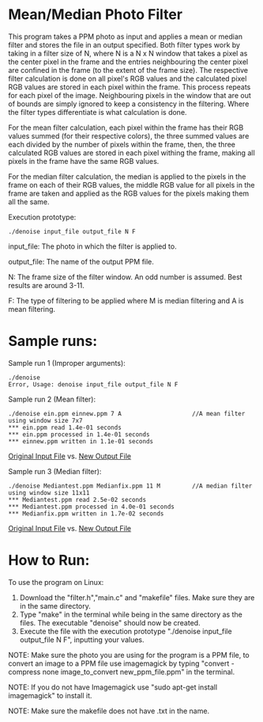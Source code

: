 # Mean/Median Photo Filter

This program takes a PPM photo as input and applies a mean or median filter and stores the file in an output specified. Both filter types work by taking in a filter size of N, where N is a N x N window that takes a pixel as the center pixel in the frame and the entries neighbouring the center pixel are confined in the frame (to the extent of the frame size). The respective filter calculation is done on all pixel's RGB values and the calculated pixel RGB values are stored in each pixel within the frame. This process repeats for each pixel of the image. Neighbouring pixels in the window that are out of bounds are simply ignored to keep a consistency in the filtering. Where the filter types differentiate is what calculation is done.

For the mean filter calculation, each pixel within the frame has their RGB values summed (for their respective colors), the three summed values are each divided by the number of pixels within the frame, then, the three calculated RGB values are stored in each pixel withing the frame, making all pixels in the frame have the same RGB values.

For the median filter calculation, the median is applied to the pixels in the frame on each of their RGB values, the middle RGB value for all pixels in the frame are taken and applied as the RGB values for the pixels making them all the same.

Execution prototype:
    
    ./denoise input_file output_file N F

input_file: The photo in which the filter is applied to.

output_file: The name of the output PPM file.

N: The frame size of the filter window. An odd number is assumed. Best results are around 3-11.

F: The type of filtering to be applied where M is median filtering and A is mean filtering.

# Sample runs:

Sample run 1 (Improper arguments):

    ./denoise
    Error, Usage: denoise input_file output_file N F
    
Sample run 2 (Mean filter):
    
    ./denoise ein.ppm einnew.ppm 7 A                    //A mean filter using window size 7x7
    *** ein.ppm read 1.4e-01 seconds 
    *** ein.ppm processed in 1.4e-01 seconds 
    *** einnew.ppm written in 1.1e-01 seconds
[Original Input File](https://i.imgur.com/eTJzlOW.png) vs. [New Output File](https://i.imgur.com/ZKsJQvO.jpg)

Sample run 3 (Median filter):

    ./denoise Mediantest.ppm Medianfix.ppm 11 M         //A median filter using window size 11x11
    *** Mediantest.ppm read 2.5e-02 seconds 
    *** Mediantest.ppm processed in 4.0e-01 seconds 
    *** Medianfix.ppm written in 1.7e-02 seconds 
[Original Input File](https://i.imgur.com/fa4Kg0u.png) vs. [New Output File](https://i.imgur.com/QKSpX4o.png)

# How to Run:

To use the program on Linux:
1) Download the "filter.h","main.c" and "makefile" files. Make sure they are in the same directory.
3) Type "make" in the terminal while being in the same directory as the files. The executable "denoise" should now be created.
4) Execute the file with the execution prototype "./denoise input_file output_file N F", inputting your values.

NOTE: Make sure the photo you are using for the program is a PPM file, to convert an image to a PPM file use imagemagick by typing "convert -compress none image_to_convert new_ppm_file.ppm" in the terminal.

NOTE: If you do not have Imagemagick use "sudo apt-get install imagemagick" to install it.

NOTE: Make sure the makefile does not have .txt in the name.
